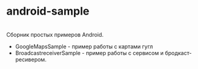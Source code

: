 # android-sample
<br/>
Сборник простых примеров Android.
<br/>
<ul>
<li>GoogleMapsSample - пример работы с картами гугл </li>
<li>BroadcastreceiverSample - пример работы с сервисом и бродкаст-ресивером.</li>
<ul>
